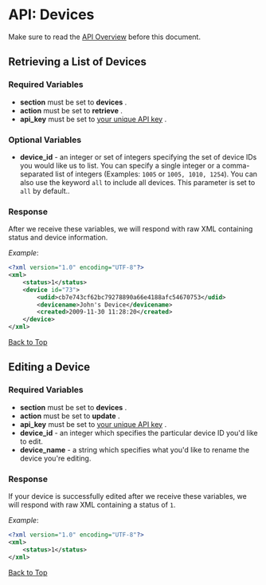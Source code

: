 <a name="head"></a><h1>API: Devices</h1>

Make sure to read the [API Overview](../README.md) before this document.

<a name="retrieve"></a><h2>Retrieving a List of Devices</h2>

<h3>Required Variables</h3>

* <b>section</b> must be set to <b>devices</b> .
* <b>action</b> must be set to <b>retrieve</b> .
* <b>api_key</b> must be set to [your unique API key](../README.md#finding) .

<h3>Optional Variables</h3>

* <b>device_id</b> - an integer or set of integers specifying the set of device IDs you would like us to list. You can specify a single integer or a comma-separated list of integers (Examples: <code>1005</code> or <code>1005, 1010, 1254</code>). You can also use the keyword <code>all</code> to include all devices. This parameter is set to <code>all</code> by default..

<h3>Response</h3>

After we receive these variables, we will respond with raw XML containing status and device information.

*Example*:

~~~ .xml
<?xml version="1.0" encoding="UTF-8"?>
<xml>
    <status>1</status>
    <device id="73">
        <udid>cb7e743cf62bc79278890a66e4188afc54670753</udid>
        <devicename>John's Device</devicename>
        <created>2009-11-30 11:28:20</created>
    </device>
</xml>
~~~

[Back to Top](#head)

<a name="edit"></a><h2>Editing a Device</h2>

<h3>Required Variables</h3>

* <b>section</b> must be set to <b>devices</b> .
* <b>action</b> must be set to <b>update</b> .
* <b>api_key</b> must be set to [your unique API key](../README.md#finding) .
* <b>device_id</b> - an integer which specifies the particular device ID you'd like to edit.
* <b>device_name</b> - a string which specifies what you'd like to rename the device you're editing.

<h3>Response</h3>

If your device is successfully edited after we receive these variables, we will respond with raw XML containing a status of <code>1</code>.

*Example*:

~~~ .xml
<?xml version="1.0" encoding="UTF-8"?>
<xml>
    <status>1</status>
</xml>
~~~

[Back to Top](#head)
